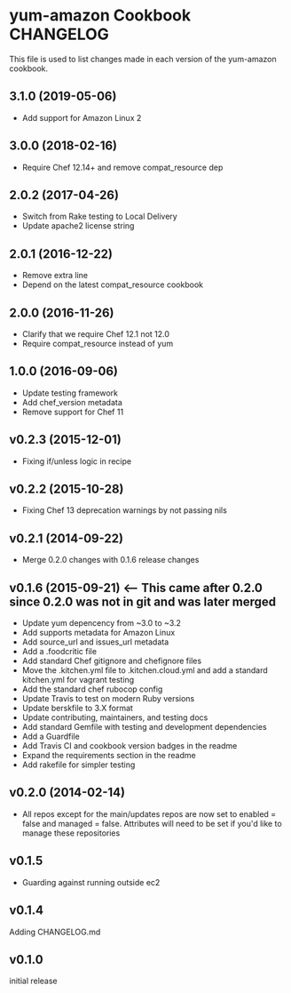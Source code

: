 # yum-amazon Cookbook CHANGELOG
This file is used to list changes made in each version of the yum-amazon cookbook.

## 3.1.0 (2019-05-06)

- Add support for Amazon Linux 2

## 3.0.0 (2018-02-16)

- Require Chef 12.14+ and remove compat_resource dep

## 2.0.2 (2017-04-26)

- Switch from Rake testing to Local Delivery
- Update apache2 license string

## 2.0.1 (2016-12-22)

- Remove extra line
- Depend on the latest compat_resource cookbook

## 2.0.0 (2016-11-26)

- Clarify that we require Chef 12.1 not 12.0
- Require compat_resource instead of yum

## 1.0.0 (2016-09-06)
- Update testing framework
- Add chef_version metadata
- Remove support for Chef 11

## v0.2.3 (2015-12-01)
- Fixing if/unless logic in recipe

## v0.2.2 (2015-10-28)
- Fixing Chef 13 deprecation warnings by not passing nils

## v0.2.1 (2014-09-22)
- Merge 0.2.0 changes with 0.1.6 release changes

## v0.1.6 (2015-09-21) <-- This came after 0.2.0 since 0.2.0 was not in git and was later merged
- Update yum depencency from ~3.0 to ~3.2
- Add supports metadata for Amazon Linux
- Add source_url and issues_url metadata
- Add a .foodcritic file
- Add standard Chef gitignore and chefignore files
- Move the .kitchen.yml file to .kitchen.cloud.yml and add a standard kitchen.yml for vagrant testing
- Add the standard chef rubocop config
- Update Travis to test on modern Ruby versions
- Update berskfile to 3.X format
- Update contributing, maintainers, and testing docs
- Add standard Gemfile with testing and development dependencies
- Add a Guardfile
- Add Travis CI and cookbook version badges in the readme
- Expand the requirements section in the readme
- Add rakefile for simpler testing

## v0.2.0 (2014-02-14)
- All repos except for the main/updates repos are now set to enabled = false and managed = false. Attributes will need to be set if you'd like to manage these repositories

## v0.1.5
- Guarding against running outside ec2

## v0.1.4
Adding CHANGELOG.md

## v0.1.0
initial release
